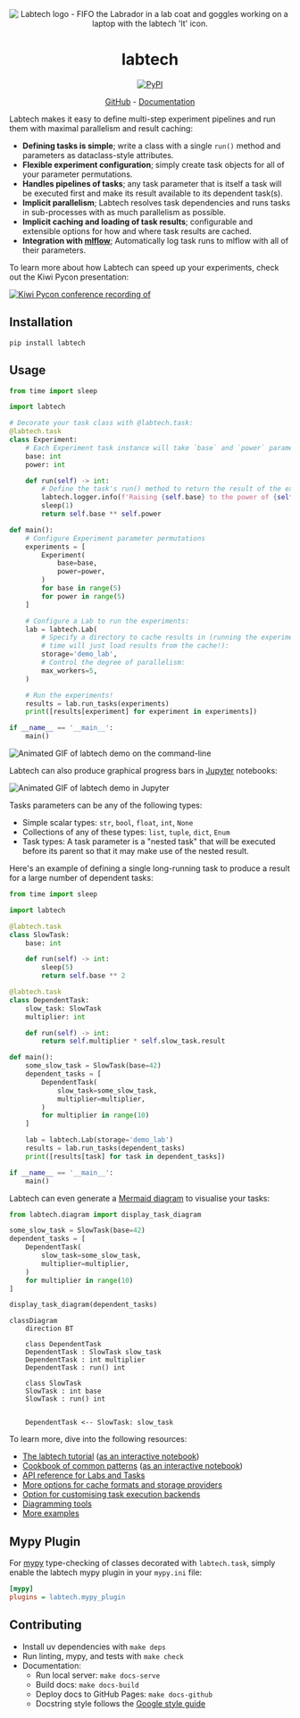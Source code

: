 <div align="center">

<img alt="Labtech logo - FIFO the Labrador in a lab coat and goggles working on a laptop with the labtech 'lt' icon." src="https://ben-denham.github.io/labtech/images/fifo.svg">

<h1>labtech</h1>

<a href="">
    <img alt="PyPI" src="https://img.shields.io/pypi/v/labtech">
</a>

<p>
    <a href="https://github.com/ben-denham/labtech">GitHub</a> - <a href="https://ben-denham.github.io/labtech">Documentation</a>
</p>

</div>

Labtech makes it easy to define multi-step experiment pipelines and
run them with maximal parallelism and result caching:

* **Defining tasks is simple**; write a class with a single `run()`
  method and parameters as dataclass-style attributes.
* **Flexible experiment configuration**; simply create task objects
  for all of your parameter permutations.
* **Handles pipelines of tasks**; any task parameter that is itself a
  task will be executed first and make its result available to its
  dependent task(s).
* **Implicit parallelism**; Labtech resolves task dependencies and
  runs tasks in sub-processes with as much parallelism as possible.
* **Implicit caching and loading of task results**; configurable and
  extensible options for how and where task results are cached.
* **Integration with [mlflow](https://mlflow.org/)**; Automatically
  log task runs to mlflow with all of their parameters.

To learn more about how Labtech can speed up your experiments, check
out the Kiwi Pycon presentation:

<a href="https://youtube.com/watch?v=LX5kFOVLwaQ" title="Labtech: Concurrency and caching in Python for busy scientists — Ben Denham">
    <img src="https://img.youtube.com/vi/LX5kFOVLwaQ/0.jpg" alt="Kiwi Pycon conference recording of "Labtech: Concurrency and caching in Python for busy scientists"">
</a>

## Installation

```
pip install labtech
```


## Usage

<!-- N.B. keep this code in-sync with tests/integration/readme/usage.py -->
```python
from time import sleep

import labtech

# Decorate your task class with @labtech.task:
@labtech.task
class Experiment:
    # Each Experiment task instance will take `base` and `power` parameters:
    base: int
    power: int

    def run(self) -> int:
        # Define the task's run() method to return the result of the experiment:
        labtech.logger.info(f'Raising {self.base} to the power of {self.power}')
        sleep(1)
        return self.base ** self.power

def main():
    # Configure Experiment parameter permutations
    experiments = [
        Experiment(
            base=base,
            power=power,
        )
        for base in range(5)
        for power in range(5)
    ]

    # Configure a Lab to run the experiments:
    lab = labtech.Lab(
        # Specify a directory to cache results in (running the experiments a second
        # time will just load results from the cache!):
        storage='demo_lab',
        # Control the degree of parallelism:
        max_workers=5,
    )

    # Run the experiments!
    results = lab.run_tasks(experiments)
    print([results[experiment] for experiment in experiments])

if __name__ == '__main__':
    main()
```

![Animated GIF of labtech demo on the command-line](https://ben-denham.github.io/labtech/images/labtech-demo.gif)

Labtech can also produce graphical progress bars in
[Jupyter](https://jupyter.org/) notebooks:

![Animated GIF of labtech demo in Jupyter](https://ben-denham.github.io/labtech/images/labtech-demo-jupyter.gif)

Tasks parameters can be any of the following types:

* Simple scalar types: `str`, `bool`, `float`, `int`, `None`
* Collections of any of these types: `list`, `tuple`, `dict`, `Enum`
* Task types: A task parameter is a "nested task" that will be
  executed before its parent so that it may make use of the nested
  result.

Here's an example of defining a single long-running task to produce a
result for a large number of dependent tasks:

<!-- N.B. keep this code in-sync with tests/integration/readme/dependents_and_mermaid.py -->
```python
from time import sleep

import labtech

@labtech.task
class SlowTask:
    base: int

    def run(self) -> int:
        sleep(5)
        return self.base ** 2

@labtech.task
class DependentTask:
    slow_task: SlowTask
    multiplier: int

    def run(self) -> int:
        return self.multiplier * self.slow_task.result

def main():
    some_slow_task = SlowTask(base=42)
    dependent_tasks = [
        DependentTask(
            slow_task=some_slow_task,
            multiplier=multiplier,
        )
        for multiplier in range(10)
    ]

    lab = labtech.Lab(storage='demo_lab')
    results = lab.run_tasks(dependent_tasks)
    print([results[task] for task in dependent_tasks])

if __name__ == '__main__':
    main()
```

Labtech can even generate a [Mermaid diagram](https://mermaid.js.org/syntax/classDiagram.html)
to visualise your tasks:

<!-- N.B. keep this code in-sync with tests/integration/readme/dependents_and_mermaid.py -->
```python
from labtech.diagram import display_task_diagram

some_slow_task = SlowTask(base=42)
dependent_tasks = [
    DependentTask(
        slow_task=some_slow_task,
        multiplier=multiplier,
    )
    for multiplier in range(10)
]

display_task_diagram(dependent_tasks)
```

```mermaid
classDiagram
    direction BT

    class DependentTask
    DependentTask : SlowTask slow_task
    DependentTask : int multiplier
    DependentTask : run() int

    class SlowTask
    SlowTask : int base
    SlowTask : run() int


    DependentTask <-- SlowTask: slow_task
```

To learn more, dive into the following resources:

* [The labtech tutorial](https://ben-denham.github.io/labtech/tutorial) ([as an interactive notebook](https://mybinder.org/v2/gh/ben-denham/labtech/main?filepath=examples/tutorial.ipynb))
* [Cookbook of common patterns](https://ben-denham.github.io/labtech/cookbook) ([as an interactive notebook](https://mybinder.org/v2/gh/ben-denham/labtech/main?filepath=examples/cookbook.ipynb))
* [API reference for Labs and Tasks](https://ben-denham.github.io/labtech/core)
* [More options for cache formats and storage providers](https://ben-denham.github.io/labtech/caching)
* [Option for customising task execution backends](https://ben-denham.github.io/labtech/runners)
* [Diagramming tools](https://ben-denham.github.io/labtech/diagram)
* [More examples](https://github.com/ben-denham/labtech/tree/main/examples)


## Mypy Plugin

For [mypy](https://mypy-lang.org/) type-checking of classes decorated
with `labtech.task`, simply enable the labtech mypy plugin in your
`mypy.ini` file:

```INI
[mypy]
plugins = labtech.mypy_plugin
```

## Contributing

* Install uv dependencies with `make deps`
* Run linting, mypy, and tests with `make check`
* Documentation:
    * Run local server: `make docs-serve`
    * Build docs: `make docs-build`
    * Deploy docs to GitHub Pages: `make docs-github`
    * Docstring style follows the [Google style guide](https://google.github.io/styleguide/pyguide.html#38-comments-and-docstrings)
